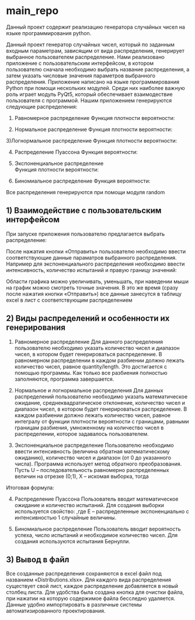# main_repo
Данный проект содержит реализацию генератора случайных чисел на языке программирования python.

Данный проект генератор случайных чисел, который по заданным входным параметрам, зависящим от вида распределения, генерирует выбранное пользователем распределение.
Нами реализовано приложение с пользовательским интерфейсом, в котором пользователю сначала необходимо выбрать название распределения, а затем указать числовые значения параметров выбранного распределения. 
Приложение написано на языке программирования Python при помощи нескольких модулей.
Среди них наиболее важную роль играет модуль PyQt5, который обеспечивает взаимодествие пользователя с программой.
Нашим приложением генерируются следующие распределения:

1) Равномерное распределение
Функция плотности вероятности:

2) Нормальное распределение
Функция плотности вероятности:

3)Логнормальное распределение
Функция плотности вероятности:

4) Распределение Пуассона
Функция вероятности:

5) Экспоненциальное распределение         
Функция плотности вероятности:      


6) Биномиальное распределение
Функция вероятности: 

Все распределения генерируются при помощи модуля random

## 1) Взаимодействие с пользовательским интерфейсом
При запуске приложения пользователю предлагается выбрать распределение:



После нажатия кнопки «Отправить» пользователю необходимо ввести соответствующие данные параматров выбранного распределения. Например для экспоненциального распределения необходимо ввести интенсивность, количество испытаний и правую границу значений:



Области графика можно увеличивать, уменьшать, при наведении мыши на график можно смотреть точные значения.
В это же время (сразу после нажатия кнопки «Отправить») все данные занесутся в таблицу excel в лист с соответствующим распределением


## 2) Виды распределений и особенности их генерирования

1) Равномерное распределение
Для данного распределения пользователю необходимо указать количество чисел и диапазон чисел, в котором будет генерироваться распределение. В равномерном распределении в каждом разбиении должно лежать количество чисел, равное quantity/length. Это достигается с помощью программы. Как только все разбиения полностью заполняются, программа завершается.

2) Нормальное и логнормальное распределения
Для данных распределений пользователю необходимо указать математическое ожидание, среднеквадратическое отклонение, количество чисел и диапазон чисел, в котором будет генерироваться распределение. В каждом разбиении должно лежать количество чисел, равное интегралу от функции плотности вероятности с границами, равными границам разбиения, умноженному на количество чисел в распределении, которое задавалось пользователем.

3) Экспоненциальное распределение
Пользователю необходимо ввести интенсивность (величина обратная математическому ожиданию), количество чисел и диапазон (от 0 до указанного числа). Программа использует метод обратного преобразования. Пусть U – последовательность равномерно распределенных величин на отрезке (0;1), Х – искомая выборка, тогда

Итоговая формула:	

4) Распределение Пуассона
Пользователь вводит математическое ожидание и количество испытаний. Для создания выборки используется свойство:                                               ,где Е – распределенные экспоненциально с интенсивностью 1 случайные величины.

5) Биномиальное распределение
Пользователь вводит вероятность успеха, число испытаний и необходимое количество чисел. Для создания используются испытания Бернулли.

## 3) Вывод в файл
Все созданные распределения сохраняются в excel файл под названием «Distributions.xlsx». Для каждого вида распределения существует свой лист, каждое распределение добавляется в новый столбец листа.
Для удобства была создана кнопка для очистки файла, при нажатии на которую содержимое файла бесследно удаляется.
Данные удобно импортировать в различные системы автоматизированного проектирования.










